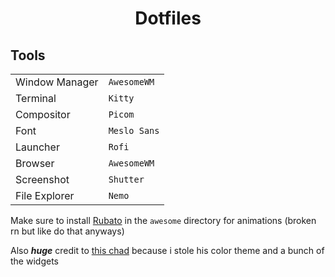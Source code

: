 <h1 style="text-align: center;">Dotfiles</h1>
<h2>Tools</h1>
    <table>
        <tr>
            <td>Window Manager</td>
            <td><code>AwesomeWM</code>
        </tr>
        <tr>
            <td>Terminal</td>
            <td><code>Kitty</code>
        </tr>
        <tr>
            <td>Compositor</td>
            <td><code>Picom</code>
        </tr>
        <tr>
            <td>Font</td>
            <td><code>Meslo Sans</code>
        </tr>
        <tr>
            <td>Launcher</td>
            <td><code>Rofi</code>
        </tr>
        <tr>
            <td>Browser</td>
            <td><code>AwesomeWM</code>
        </tr>
        <tr>
            <td>Screenshot</td>
            <td><code>Shutter</code>
        </tr>
        <tr>
            <td>File Explorer</td>
            <td><code>Nemo</code>
        </tr>
    </table>

Make sure to install [Rubato](https://github.com/andOrlando/rubato) in the `awesome` directory for animations (broken rn but like do that anyways)

Also ***huge*** credit to [this chad](https://github.com/drahenprofi/dotfiles) because i stole his color theme and a bunch of the widgets